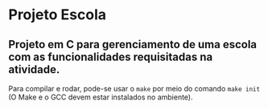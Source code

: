 # Projeto Escola

## Projeto em C para gerenciamento de uma escola com as funcionalidades requisitadas na atividade.

Para compilar e rodar, pode-se usar o ```make``` por meio do comando ```make init``` (O Make e o GCC devem estar instalados no ambiente).

